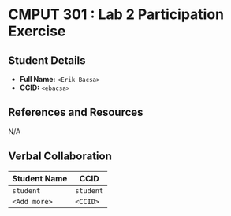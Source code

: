# CMPUT 301 : Lab 2 Participation Exercise

## Student Details

- **Full Name:** `<Erik Bacsa>`
- **CCID:** `<ebacsa>`

## References and Resources

N/A

## Verbal Collaboration

| Student Name | CCID      |
| ------------ | --------- |
| `student`    | `student` |
| `<Add more>` | `<CCID>`  |
